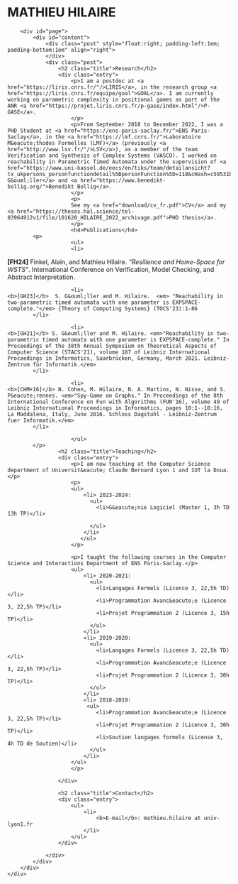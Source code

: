 <html>

<head>
    <meta http-equiv="content-type" content="text/html; charset=utf-8" />
    <title>Mathieu Hilaire</title>
    <link href="style.css" rel="stylesheet" type="text/css" media="screen" />
    <link href='https://fonts.googleapis.com/css?family=Quicksand:700' rel='stylesheet' type='text/css'>
    <link href='https://fonts.googleapis.com/css?family=Open+Sans:400italic,700italic,400,700' rel='stylesheet' type='text/css'>
</head>
<body>
    <div id="wrapper">
        <div id="header-wrapper">
            <div id="header">
                    <h1>MATHIEU HILAIRE</h1> </div>
            </div>
        </div>

        <div id="page">
            <div id="content">
                <div class="post" style="float:right; padding-left:1em; padding-bottom:1em" align="right">
                </div>
                <div class="post">
                    <h2 class="title">Research</h2>
                    <div class="entry">
                        <p>I am a postdoc at <a href="https://liris.cnrs.fr/"/>LIRIS</a>, in the research group <a href="https://liris.cnrs.fr/equipe/goal">GOAL</a>. I am currently working on parametric complexity in positional games as part of the ANR <a href="https://projet.liris.cnrs.fr/p-gase/index.html"/>P-GASE</a>.
                        </p>
                        <p>From September 2018 to December 2022, I was a PHD Student at <a href="https://ens-paris-saclay.fr/">ENS Paris-Saclay</a>, in the <a href="https://lmf.cnrs.fr/">Laboratoire M&eacute;thodes Formelles (LMF)</a> (previously <a href="http://www.lsv.fr/"/>LSV</a>), as a member of the team Verification and Synthesis of Complex Systems (VASCO). I worked on reachability in Parametric Timed Automata under the supervision of <a href="https://www.uni-kassel.de/eecs/en/tiks/team/detailansicht?tx_ukpersons_personfunctiondetail%5BpersonFunction%5D=118&cHash=c59531be23b79bac603f6f96eda29c74">Stefan G&ouml;ller</a> and <a href="https://www.benedikt-bollig.org/">Benedikt Bollig</a>.
                        </p>
                        <p>
                        See my <a href="download/cv_fr.pdf">CV</a> and my <a href="https://theses.hal.science/tel-03964912v1/file/101620_HILAIRE_2022_archivage.pdf">PHD thesis</a>.
                        </p>
                        <h4>Publications</h4>
			<p>
                        <ul>
                        <li>
   <b>[FH24]</b>  Finkel, Alain, and Mathieu Hilaire. <em>"Resilience and Home-Space for WSTS"</em>. International Conference on Verification, Model Checking, and Abstract Interpretation.
			</li>

                        <li>
    <b>[GH23]</b>  S. G&ouml;ller and M. Hilaire.  <em> "Reachability in two-parametric timed automata with one parameter is EXPSPACE-complete."</em> {Theory of Computing Systems} (TOCS'23):1-86
			</li>

                        <li>
    <b>[GH21]</b> S. G&ouml;ller and M. Hilaire. <em>"Reachability in two-parametric timed automata with one parameter is EXPSPACE-complete." In Proceedings of the 38th Annual Symposium on Theoretical Aspects of Computer Science (STACS'21), volume 187 of Leibniz International Proceedings in Informatics, Saarbrücken, Germany, March 2021. Leibniz-Zentrum für Informatik.</em>
			</li>

                        <li>    
    <b>[CHM+16]</b> N. Cohen, M. Hilaire, N. A. Martins, N. Nisse, and S. P&eacute;rennes. <em>"Spy-Game on Graphs." In Proceedings of the 8th International Conference on Fun with Algorithms (FUN'16), volume 49 of Leibniz International Proceedings in Informatics, pages 10:1--10:16, La Maddalena, Italy, June 2016. Schloss Dagstuhl - Leibniz-Zentrum fuer Informatik.</em>
			</li>
			
                        </ul>
			</p>
                    <h2 class="title">Teaching</h2>
                    <div class="entry">
                        <p>I am now teaching at the Computer Science department of Universit&eacute; Claude Bernard Lyon 1 and IUT la Doua.</p>
                        <p>
                        <ul>
                            <li> 2023-2024:
                              <ul>
                                <li>G&eacute;nie Logiciel (Master 1, 3h TD 13h TP)</li>
                                
                              </ul>
                            </li>
                           </ul>
                        </p>

                        <p>I taught the following courses in the Computer Science and Interactions Department of ENS Paris-Saclay.</p>
                        <ul>
                            <li> 2020-2021:
                              <ul>
                                <li>Langages Formels (Licence 3, 22,5h TD)</li>
                                <li>Programmation Avanc&eacute;e (Licence 3, 22,5h TP)</li>
                                <li>Projet Programmation 2 (Licence 3, 15h TP)</li>
                              </ul>
                            </li>
                            <li> 2019-2020:
                              <ul>
                                <li>Langages Formels (Licence 3, 22,5h TD)</li>
                                <li>Programmation Avanc&eacute;e (Licence 3, 22,5h TP)</li>
                                <li>Projet Programmation 2 (Licence 3, 30h TP)</li> 
                              </ul>
                            </li>
                            <li> 2018-2019:
                             <ul>                            
                                <li>Programmation Avanc&eacute;e (Licence 3, 22,5h TP)</li>
                                <li>Projet Programmation 2 (Licence 3, 30h TP)</li> 
                                <li>Soutien langages formels (License 3, 4h TD de Soutien)</li>
                              </ul>
                            </li>
                        </ul>
                        </p>
                                  
                    </div>

                    <h2 class="title">Contact</h2>
                    <div class="entry">
                        <ul>
                            <li>
                                <b>E-mail</b>: mathieu.hilaire at univ-lyon1.fr
                            </li>
                        </ul>
                    </div>

                </div>
            </div>
        </div>
    </div>
</body>

</html>

